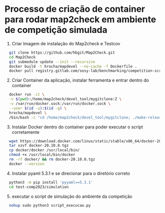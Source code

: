 # Processo de criação de container para rodar map2check em ambiente de competição simulada

1. Criar Imagem de instalação do Map2check e Testcov

```bash
  git clone https://github.com/hbgit/Map2Check.git
  cd Map2Check
  git submodule update --init --recursive
  docker build -t hrocha/mapdevel --no-cache -f Dockerfile .
  docker pull registry.gitlab.com/sosy-lab/benchmarking/competition-scripts/user:latest
```

2. Criar Container da aplicação, instalar ferramenta e entrar dentro do container

```bash
  docker run -it \
  -v $(pwd):/home/map2check/devel_tool/mygitclone:Z \
  -v /var/run/docker.sock:/var/run/docker.sock \
  --user $(id -u):$(id -g) \
  hrocha/mapdevel \
  /bin/bash -c "cd /home/map2check/devel_tool/mygitclone; ./make-release.sh; ./make-unit-test.sh; exec /bin/bash"
```

3. Instalar Docker dentro do container para poder executar o script corretamente

```bash
  wget https://download.docker.com/linux/static/stable/x86_64/docker-20.10.8.tgz
  tar xzvf docker-20.10.8.tgz
  cp docker/docker /usr/local/bin/
  chmod +x /usr/local/bin/docker
  rm -rf docker/ && rm docker-20.10.8.tgz
  docker --version
```

4. Instalar pyaml 5.3.1 e se direcionar para o diretório correto

```bash
  python3 -m pip install 'pyyaml==5.3.1'
  cd test-comp2023/simulation
```

5. executar o script de simulação do ambiente da competição

```bash
  nohup sudo python3 script_execucao.py
```
